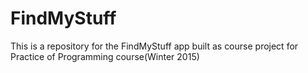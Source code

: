 # FindMyStuff
This is a repository for the FindMyStuff app built as course project for Practice of Programming course(Winter 2015)
